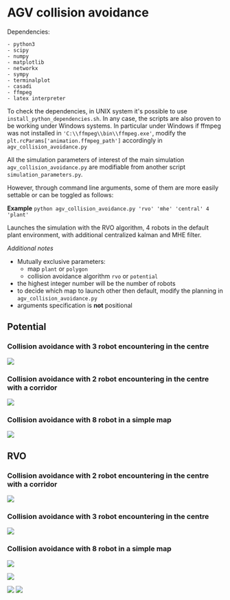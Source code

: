 # AGV collision avoidance

Dependencies:
```
- python3
- scipy
- numpy
- matplotlib
- networkx
- sympy
- terminalplot
- casadi
- ffmpeg
- latex interpreter
```
To check the dependencies, in UNIX system it's possible to use ```install_python_dependencies.sh```.
In any case, the scripts are also proven to be working under Windows systems. In particular under Windows if ffmpeg was not installed in ```'C:\\ffmpeg\\bin\\ffmpeg.exe'```, modify the ```plt.rcParams['animation.ffmpeg_path']``` accordingly in ```agv_collision_avoidance.py```

All the simulation parameters of interest of the main simulation ```agv_collision_avoidance.py``` are modifiable from another script ```simulation_parameters.py```.

However, through command line arguments, some of them are more easily settable or can be toggled as follows:

**Example**
```python agv_collision_avoidance.py 'rvo' 'mhe' 'central' 4 'plant'```

Launches the simulation with the RVO algorithm, 4 robots in the default plant environment, with additional centralized kalman and MHE filter.

*Additional notes*
- Mutually exclusive parameters:
  - map ```plant``` or ```polygon```
  - collision avoidance algorithm ```rvo``` or ```potential```
- the highest integer number will be the number of robots
- to decide which map to launch other then default, modify the planning in ```agv_collision_avoidance.py```
- arguments specification is **not** positional


## Potential
### Collision avoidance with 3 robot encountering in the centre
![](Animation/simulation_3_potential_02-04_13-17.gif)
### Collision avoidance with 2 robot encountering in the centre with a corridor
![](Animation/simulation_2_potential_02-04_15-25.gif)
### Collision avoidance with 8 robot in a simple map
![](Animation/simulation_8_potential_02-04_15-39.gif)

## RVO
### Collision avoidance with 2 robot encountering in the centre with a corridor
![](Animation/simulation_2_rvo_02-04_09-52.gif)
### Collision avoidance with 3 robot encountering in the centre
![](Animation/simulation_3_rvo_02-04_08-33.gif)
### Collision avoidance with 8 robot in a simple map
![](Animation/simulation_8_rvo_02-04_16-01.gif)

![](Animation/simulation_3_rvo_02-04_08-44.gif)

![](NOPE\Animation/simulation_3_rvo_02-04_08-44.gif)
![](NOPE\Animation/simulation_2_rvo_02-04_10-00.gif)

